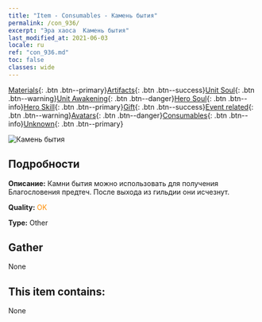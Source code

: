 ```yaml
---
title: "Item - Consumables - Камень бытия"
permalink: /con_936/
excerpt: "Эра хаоса  Камень бытия"
last_modified_at: 2021-06-03
locale: ru
ref: "con_936.md"
toc: false
classes: wide
---
```

 [Materials](/ItemsRU/){: .btn .btn--primary}[Artifacts](/ItemsRU/Artifacts/){: .btn .btn--success}[Unit Soul](/ItemsRU/UnitSoul/){: .btn .btn--warning}[Unit Awakening](/ItemsRU/UnitAwakening/){: .btn .btn--danger}[Hero Soul](/ItemsRU/HeroSoul/){: .btn .btn--info}[Hero Skill](/ItemsRU/HeroSkill/){: .btn .btn--primary}[Gift](/ItemsRU/Gift/){: .btn .btn--success}[Event related](/ItemsRU/Events/){: .btn .btn--warning}[Avatars](/ItemsRU/Avatars/){: .btn .btn--danger}[Consumables](/ItemsRU/Consumables/){: .btn .btn--info}[Unknown](/ItemsRU/Unknown/){: .btn .btn--primary}

 ![Камень бытия](/images/t/i_40024.png)

## Подробности
 **Описание:** Камни бытия можно использовать для получения Благословения предтеч. После выхода из гильдии они исчезнут.

 **Quality:** <span style="color: #FF8C00">OK</span>

 **Type:** Other

## Gather

  None

## This item contains:

  None

